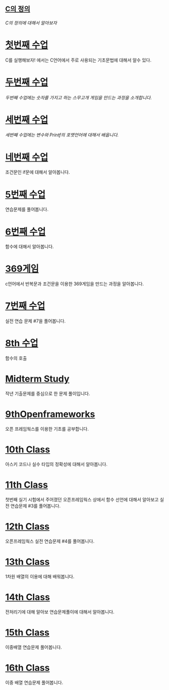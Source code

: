 ## [C의 정의 ](/c.md)

###### C의 정의에 대해서 알아보자

# [첫번째 수업 ](/how-it-works.md)

C를 실행해보자! 에서는 C언어에서 주로 사용되는 기초문법에 대해서 알수 있다.

# [두번째 수업](/second-class.md)

###### 두번째 수업에는 숫자를 가지고 하는 스무고개 게임을 만드는 과정을 소개합니다.

# [세번째 수업](/third-class.md)

###### 세번째 수업에는 변수와 Printf의 포맷언어에 대해서 배웁니다.

# [네번째 수업](/b124-bc88-c9f8-c218-c5c5.md)

조건문인 if문에 대해서 알아봅니다.

# [5번째 수업](/fifth-class.md)

연습문제를 풀어봅니다.

# [6번째 수업](/6th-class.md)

함수에 대해서 알아봅니다.

# [369게임](/homework-369-game.md)

c언어에서 반복문과 조건문을 이용한 369게임을 만드는 과정을 알아봅니다.

# [7번째 수업](/7th-class.md)

실전 연습 문제 \#7을 풀어봅니다.

# [8th 수업](/8th.md)

함수의 호출

# [Midterm Study](#midterm-study)

작년 기출문제를 중심으로 한 문제 풀이입니다.

# [9thOpenframeworks](#9thopenframeworks)

오픈 프레임웍스를 이용한 기초를 공부합니다.

# [10th Class](/10th-class.md)

아스키 코드나 실수 타입의 정확성에 대해서 알아봅니다.

# [11th Class](/11th-clasee.md)

첫번째 실기 시험에서 주어졌던 오픈프레임웍스 상에서 함수 선언에 대해서 알아보고 실전 연습문제 \#3를 풀어봅니다.

# [12th Class ](/12th-class.md)

오픈프레임웍스 실전 연습문제 \#4를 풀어봅니다.

# [13th Class](/13th-class.md)

1차원 배열의 이용에 대해 배워봅니다.

# [14th Class](/14th-class.md)

전처리기에 대해 알아보 연습문제풀이에 대해서 알아봅니다.

# [15th Class](/15th-class.md)

이중배열 연습문제 풀어봅니다.

# [16th Class](/16th-class.md)

이중 배열 연습문제 풀어봅니다.



# 




